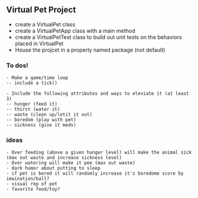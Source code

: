 ## Virtual Pet Project
- create a VirtualPet class
- create a VirtualPetApp class with a main method
- create a VirtualPetTest class to build out unit tests on the behaviors placed in VirtualPet
- House the projcet in a properly named package (not default)

### To dos!
	- Make a game/time loop
	-- include a tick()
	
	- Include the following attributes and ways to eleviate it (at least 3)
	-- hunger (feed it)
	-- thirst (water it)
	-- waste (clean up/letit it out)
	-- boredom (play with pet)
	-- sickness (give it meds)

### ideas
	- Over feeding (above a given hunger level) will make the animal sick (max out waste and increase sickness level)
	- Over watering will make it pee (max out waste)
	- dark humor about putting to sleep
	- if pet is bored it will randomly increase it's boredome score by imaination/ball?
	- visual rep of pet
	- favorite food/toy?
	
